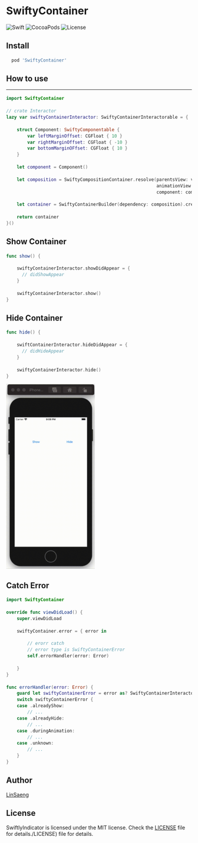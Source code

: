 # SwiftyContainer

![Swift](https://img.shields.io/badge/Swift-5.0-orange.svg) ![CocoaPods](http://img.shields.io/cocoapods/v/SwiftyContainer.svg) ![License](https://img.shields.io/badge/Licence-MIT-green.svg)

## Install

```ruby
  pod 'SwiftyContainer'
```

## How to use
----

```swift
import SwiftyContainer

// crate Interactor
lazy var swiftyContainerInteractor: SwiftyContainerInteractorable = {

    struct Component: SwiftyComponentable {
        var leftMarginOffset: CGFloat { 10 }
        var rightMarginOffset: CGFloat { -10 }
        var bottomMarginOFfset: CGFloat { 10 }
    }

    let component = Component()

    let composition = SwiftyCompositionContainer.resolve(parentsView: view,
                                                         animationView: containerView,
                                                         component: component)

    let container = SwiftyContainerBuilder(dependency: composition).create()

    return container
}()

```

## Show Container

```swift
func show() {

    swiftyContainerInteractor.showDidAppear = {
      // didShowAppear
    }

    swiftyContainerInteractor.show()
}
```

## Hide Container

```swift
func hide() {

    swiftContainerInteractor.hideDidAppear = {
      // didHideAppear
    }

    swiftyContainerInteractor.hide()
}

```

<img src="/Img/ContainerGIF.gif" alt="screenshot" width="auto" height="500" />

## Catch Error

```swift
import SwiftyContainer

override func viewDidLoad() {
    super.viewDidLoad

    swiftyContainer.error = { error in

        // erorr catch
        // error type is SwiftyContainerError
        self.errorHandler(error: Error)

    }
}

func errorHandler(error: Error) {
    guard let swiftyContainerError = error as? SwiftyContainerInteractorError else { return }
    switch swiftyContainerError {
    case .alreadyShow:
        // ...
    case .alreadyHide:
        // ...
    case .duringAnimation:
        // ...
    case .unknown:
        // ...
    }
}

```

## Author

[LinSaeng](https://github.com/jungseungyeo)


## License

SwiftlyIndicator is licensed under the MIT license. Check the [LICENSE](/LICENSE) file for details./LICENSE) file for details.
